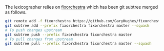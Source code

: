 

The lexicographer relies on [fixorchestra](https://github.com/GaryHughes/fixorchestra) which has been git subtree merged as follows.
```sh
git remote add -f fixorchestra https://github.com/GaryHughes/fixorchestra.git
git subtree add --prefix fixorchestra fixorchestra master --squash
# To push changes upstream
git subtree push --prefix fixorchestra fixorchestra master
# To pull changes from upstream
git subtree pull --prefix fixorchestra fixorchestra master --squash
```
